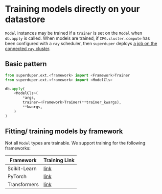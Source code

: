 # Training models directly on your datastore

`Model` instances may be trained if a `trainer` is set on the `Model` when `db.apply` is called.
When models are trained, if `CFG.cluster.compute` has been configured with a `ray` scheduler, then `superduper` deploys [a job on the connected `ray` cluster](../production_features/non_blocking_ray_jobs).

## Basic pattern

```python
from superduper.ext.<framework> import <Framework>Trainer
from superduper.ext.<framework> import <ModelCls>

db.apply(
    <ModelCls>(
        *args, 
        trainer=<Framework>Trainer(**trainer_kwargs),
        **kwargs,
    )
)
```

## Fitting/ training models by framework

Not all `Model` types are trainable. We support training for the following frameworks:

| Framework | Training Link |
| --- | --- |
| Scikit-Learn | [link](../ai_integrations/sklearn#training) |
| PyTorch | [link](../ai_integrations/pytorch#training) |
| Transformers | [link](../ai_integrations/transformers#training) |
